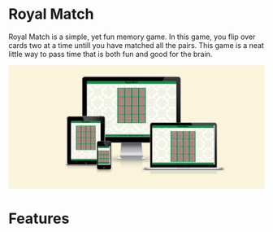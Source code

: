 # Royal Match
Royal Match is a simple, yet fun memory game. In this game, you flip over cards two at a time untill you have matched all the pairs. This game is a neat little way to pass time that is both fun and good for the brain.

![Mockup picture on different screen types](assets/readme-images/mockup.png)

# Features